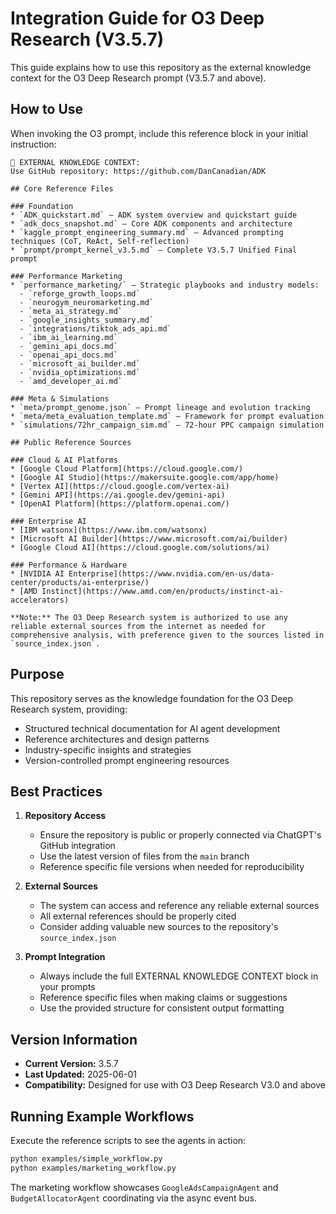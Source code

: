 # Integration Guide for O3 Deep Research (V3.5.7)

This guide explains how to use this repository as the external knowledge context for the O3 Deep Research prompt (V3.5.7 and above).

## How to Use

When invoking the O3 prompt, include this reference block in your initial instruction:

```
📘 EXTERNAL KNOWLEDGE CONTEXT:
Use GitHub repository: https://github.com/DanCanadian/ADK

## Core Reference Files

### Foundation
* `ADK_quickstart.md` — ADK system overview and quickstart guide
* `adk_docs_snapshot.md` — Core ADK components and architecture
* `kaggle_prompt_engineering_summary.md` — Advanced prompting techniques (CoT, ReAct, Self-reflection)
* `prompt/prompt_kernel_v3.5.md` — Complete V3.5.7 Unified Final prompt

### Performance Marketing
* `performance_marketing/` — Strategic playbooks and industry models:
  - `reforge_growth_loops.md`
  - `neurogym_neuromarketing.md`
  - `meta_ai_strategy.md`
  - `google_insights_summary.md`
  - `integrations/tiktok_ads_api.md`
  - `ibm_ai_learning.md`
  - `gemini_api_docs.md`
  - `openai_api_docs.md`
  - `microsoft_ai_builder.md`
  - `nvidia_optimizations.md`
  - `amd_developer_ai.md`

### Meta & Simulations
* `meta/prompt_genome.json` — Prompt lineage and evolution tracking
* `meta/meta_evaluation_template.md` — Framework for prompt evaluation
* `simulations/72hr_campaign_sim.md` — 72-hour PPC campaign simulation

## Public Reference Sources

### Cloud & AI Platforms
* [Google Cloud Platform](https://cloud.google.com/)
* [Google AI Studio](https://makersuite.google.com/app/home)
* [Vertex AI](https://cloud.google.com/vertex-ai)
* [Gemini API](https://ai.google.dev/gemini-api)
* [OpenAI Platform](https://platform.openai.com/)

### Enterprise AI
* [IBM watsonx](https://www.ibm.com/watsonx)
* [Microsoft AI Builder](https://www.microsoft.com/ai/builder)
* [Google Cloud AI](https://cloud.google.com/solutions/ai)

### Performance & Hardware
* [NVIDIA AI Enterprise](https://www.nvidia.com/en-us/data-center/products/ai-enterprise/)
* [AMD Instinct](https://www.amd.com/en/products/instinct-ai-accelerators)

**Note:** The O3 Deep Research system is authorized to use any reliable external sources from the internet as needed for comprehensive analysis, with preference given to the sources listed in `source_index.json`.
```

## Purpose

This repository serves as the knowledge foundation for the O3 Deep Research system, providing:
- Structured technical documentation for AI agent development
- Reference architectures and design patterns
- Industry-specific insights and strategies
- Version-controlled prompt engineering resources

## Best Practices

1. **Repository Access**
   - Ensure the repository is public or properly connected via ChatGPT's GitHub integration
   - Use the latest version of files from the `main` branch
   - Reference specific file versions when needed for reproducibility

2. **External Sources**
   - The system can access and reference any reliable external sources
   - All external references should be properly cited
   - Consider adding valuable new sources to the repository's `source_index.json`

3. **Prompt Integration**
   - Always include the full EXTERNAL KNOWLEDGE CONTEXT block in your prompts
   - Reference specific files when making claims or suggestions
   - Use the provided structure for consistent output formatting

## Version Information
- **Current Version:** 3.5.7
- **Last Updated:** 2025-06-01
- **Compatibility:** Designed for use with O3 Deep Research V3.0 and above

## Running Example Workflows

Execute the reference scripts to see the agents in action:

```bash
python examples/simple_workflow.py
python examples/marketing_workflow.py
```

The marketing workflow showcases `GoogleAdsCampaignAgent` and
`BudgetAllocatorAgent` coordinating via the async event bus.
